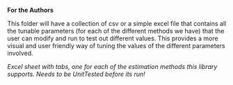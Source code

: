 
**For the Authors**

This folder will have a collection of csv or a simple excel file that contains all the tunable parameters (for each of the different methods we have) that the user can modify and run to test out different values. This provides a more visual and user friendly way of tuning the values of the different parameters involved. 

*Excel sheet with tabs, one for each of the estimation methods this library supports. Needs to be UnitTested before its run!*